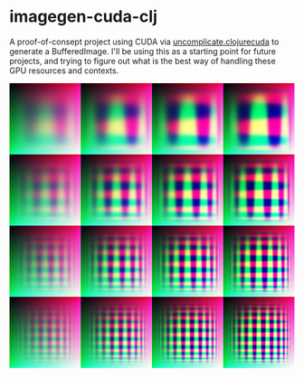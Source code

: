 # imagegen-cuda-clj

A proof-of-consept project using CUDA via [uncomplicate.clojurecuda](https://github.com/uncomplicate/clojurecuda)
to generate a BufferedImage. I'll be using this as a starting point for future projects, and trying to figure
out what is the best way of handling these GPU resources and contexts.

![sample1](assets/sample1.jpg)
